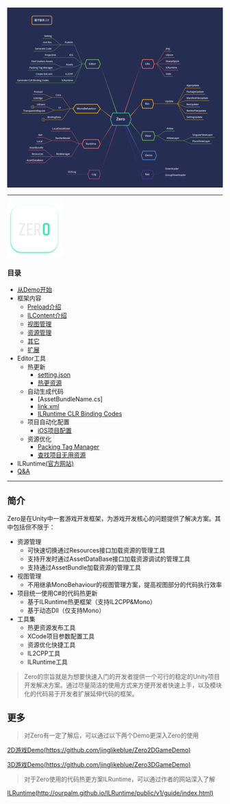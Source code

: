 ![](Imgs/Zero.png)

---

![](Imgs/icon.png)

### 目录
- [从Demo开始](Demo.md)
- 框架内容
    - [Preload介绍](Preload.md)
    - [ILContent介绍](ILContent.md)
    - [视图管理](ViewFramework.md)
    - [资源管理](ResManager.md)
    - [其它](Other.md)
    - [扩展](Extend.md)
- Editor工具
    - 热更新
        - [setting.json](PublishSettingEditor.md)
        - [热更资源](PublishHotResEditor.md)
    - 自动生成代码
        - [AssetBundleName.cs]
        - [link.xml](CreateLinkXML.md)        
        - [ILRuntime CLR Binding Codes](ILRuntimeGeneratedEditor.md)
    - 项目自动化配置
        - [iOS项目配置](IOSProjectInitEditor.md)        
    - 资源优化
        - [Packing Tag Manager](PackingTagEditor.md)
        - [查找项目无用资源](FindUselessAssetsEditor.md)         
- ILRuntime[(官方网站)](http://ourpalm.github.io/ILRuntime/public/v1/guide/index.html)        
- [Q&A](QuestionAnswer.md)


---

## 简介

Zero是在Unity中一套游戏开发框架，为游戏开发核心的问题提供了解决方案。其中包括但不限于：
- 资源管理
    - 可快速切换通过Resources接口加载资源的管理工具
    - 支持开发时通过AssetDataBase接口加载资源调试的管理工具
    - 支持通过AssetBundle加载资源的管理工具
- 视图管理
    - 不用继承MonoBehaviour的视图管理方案，提高视图部分的代码执行效率
- 项目统一使用C#的代码热更新
    - 基于ILRuntime热更框架（支持IL2CPP&Mono）
    - 基于动态Dll（仅支持Mono）
- 工具集
    - 热更资源发布工具
    - XCode项目参数配置工具
    - 资源优化快捷工具
    - IL2CPP工具
    - ILRuntime工具
    
>Zero的宗旨就是为想要快速入门的开发者提供一个可行的稳定的Unity项目开发解决方案。通过尽量简洁的使用方式来方便开发者快速上手，以及模块化的代码易于开发者扩展延伸代码的框架。

## 更多

>对Zero有一定了解后，可以通过以下两个Demo更深入Zero的使用

[2D游戏Demo(https://github.com/jinglikeblue/Zero2DGameDemo)](https://github.com/jinglikeblue/Zero2DGameDemo)

[3D游戏Demo(https://github.com/jinglikeblue/Zero3DGameDemo)](https://github.com/jinglikeblue/Zero3DGameDemo)

>对于Zero使用的代码热更方案ILRuntime，可以通过作者的网站深入了解

[ILRuntime(http://ourpalm.github.io/ILRuntime/public/v1/guide/index.html)](http://ourpalm.github.io/ILRuntime/public/v1/guide/index.html)
